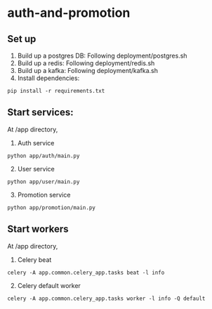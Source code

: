# auth-and-promotion
## Set up
1. Build up a postgres DB: Following deployment/postgres.sh
2. Build up a redis: Following deployment/redis.sh
3. Build up a kafka: Following deployment/kafka.sh
4. Install dependencies:
```
pip install -r requirements.txt
```

## Start services:
At /app directory,
1. Auth service
```
python app/auth/main.py
```
2. User service
```
python app/user/main.py
```
3. Promotion service
```
python app/promotion/main.py
```

## Start workers
At /app directory,
1. Celery beat
```
celery -A app.common.celery_app.tasks beat -l info
```
2. Celery default worker
```
celery -A app.common.celery_app.tasks worker -l info -Q default
```
